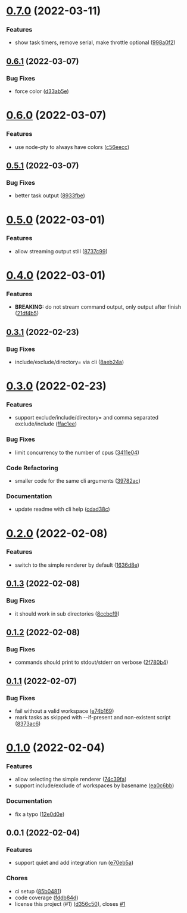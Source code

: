 <a name="0.7.0"></a>
# [0.7.0](https://github.com/jwplayer/npm-run-ws/compare/v0.6.1...v0.7.0) (2022-03-11)

### Features

* show task timers, remove serial, make throttle optional ([998a0f2](https://github.com/jwplayer/npm-run-ws/commit/998a0f2))

<a name="0.6.1"></a>
## [0.6.1](https://github.com/jwplayer/npm-run-ws/compare/v0.6.0...v0.6.1) (2022-03-07)

### Bug Fixes

* force color ([d33ab5e](https://github.com/jwplayer/npm-run-ws/commit/d33ab5e))

<a name="0.6.0"></a>
# [0.6.0](https://github.com/jwplayer/npm-run-ws/compare/v0.5.1...v0.6.0) (2022-03-07)

### Features

* use node-pty to always have colors ([c56eecc](https://github.com/jwplayer/npm-run-ws/commit/c56eecc))

<a name="0.5.1"></a>
## [0.5.1](https://github.com/jwplayer/npm-run-ws/compare/v0.5.0...v0.5.1) (2022-03-07)

### Bug Fixes

* better task output ([8933fbe](https://github.com/jwplayer/npm-run-ws/commit/8933fbe))

<a name="0.5.0"></a>
# [0.5.0](https://github.com/jwplayer/npm-run-ws/compare/v0.4.0...v0.5.0) (2022-03-01)

### Features

* allow streaming output still ([8737c99](https://github.com/jwplayer/npm-run-ws/commit/8737c99))

<a name="0.4.0"></a>
# [0.4.0](https://github.com/jwplayer/npm-run-ws/compare/v0.3.1...v0.4.0) (2022-03-01)

### Features

* **BREAKING:** do not stream command output, only output after finish ([21df4b5](https://github.com/jwplayer/npm-run-ws/commit/21df4b5))

<a name="0.3.1"></a>
## [0.3.1](https://github.com/jwplayer/npm-run-ws/compare/v0.3.0...v0.3.1) (2022-02-23)

### Bug Fixes

* include/exclude/directory= via cli ([8aeb24a](https://github.com/jwplayer/npm-run-ws/commit/8aeb24a))

<a name="0.3.0"></a>
# [0.3.0](https://github.com/jwplayer/npm-run-ws/compare/v0.2.0...v0.3.0) (2022-02-23)

### Features

* support exclude/include/directory= and comma separated exclude/include ([ffac1ee](https://github.com/jwplayer/npm-run-ws/commit/ffac1ee))

### Bug Fixes

* limit concurrency to the number of cpus ([3411e04](https://github.com/jwplayer/npm-run-ws/commit/3411e04))

### Code Refactoring

* smaller code for the same cli arguments ([39782ac](https://github.com/jwplayer/npm-run-ws/commit/39782ac))

### Documentation

* update readme with cli help ([cdad38c](https://github.com/jwplayer/npm-run-ws/commit/cdad38c))

<a name="0.2.0"></a>
# [0.2.0](https://github.com/jwplayer/npm-run-ws/compare/v0.1.3...v0.2.0) (2022-02-08)

### Features

* switch to the simple renderer by default ([1636d8e](https://github.com/jwplayer/npm-run-ws/commit/1636d8e))

<a name="0.1.3"></a>
## [0.1.3](https://github.com/jwplayer/npm-run-ws/compare/v0.1.2...v0.1.3) (2022-02-08)

### Bug Fixes

* it should work in sub directories ([8ccbcf9](https://github.com/jwplayer/npm-run-ws/commit/8ccbcf9))

<a name="0.1.2"></a>
## [0.1.2](https://github.com/jwplayer/npm-run-ws/compare/v0.1.1...v0.1.2) (2022-02-08)

### Bug Fixes

* commands should print to stdout/stderr on verbose ([2f780b4](https://github.com/jwplayer/npm-run-ws/commit/2f780b4))

<a name="0.1.1"></a>
## [0.1.1](https://github.com/jwplayer/npm-run-ws/compare/v0.1.0...v0.1.1) (2022-02-07)

### Bug Fixes

* fail without a valid workspace ([e74b169](https://github.com/jwplayer/npm-run-ws/commit/e74b169))
* mark tasks as skipped with --if-present and non-existent script ([8373ac6](https://github.com/jwplayer/npm-run-ws/commit/8373ac6))

<a name="0.1.0"></a>
# [0.1.0](https://github.com/jwplayer/npm-run-ws/compare/v0.0.1...v0.1.0) (2022-02-04)

### Features

* allow selecting the simple renderer ([74c39fa](https://github.com/jwplayer/npm-run-ws/commit/74c39fa))
* support include/exclude of workspaces by basename ([ea0c6bb](https://github.com/jwplayer/npm-run-ws/commit/ea0c6bb))

### Documentation

* fix a typo ([12e0d0e](https://github.com/jwplayer/npm-run-ws/commit/12e0d0e))

<a name="0.0.1"></a>
## 0.0.1 (2022-02-04)

### Features

* support quiet and add integration run ([e70eb5a](https://github.com/jwplayer/npm-run-ws/commit/e70eb5a))

### Chores

* ci setup ([85b0481](https://github.com/jwplayer/npm-run-ws/commit/85b0481))
* code coverage ([fddb84d](https://github.com/jwplayer/npm-run-ws/commit/fddb84d))
* license this project (#1) ([d356c50](https://github.com/jwplayer/npm-run-ws/commit/d356c50)), closes [#1](https://github.com/jwplayer/npm-run-ws/issues/1)

